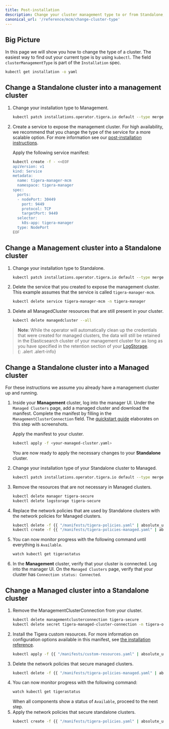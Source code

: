 ```yaml
---
title: Post-installation
description: Change your cluster management type to or from Standalone, Management or Managed.
canonical_url: '/reference/mcm/change-cluster-type'
---
```


## Big Picture
In this page we will show you how to change the type of a cluster. The easiest way to find out your current
type is by using `kubectl`. The field `clusterManagementType` is part of the `Installation` spec.
```bash
kubectl get installation -o yaml
```


## Change a Standalone cluster into a management cluster
1.  Change your installation type to Management.
    ```bash
    kubectl patch installations.operator.tigera.io default --type merge -p '{"spec":{"clusterManagementType":"Management"}}'
    ```
1.  Create a service to expose the management cluster. For high availability, we recommend that you change the type
    of the service for a more scalable option. For more information see our [post-installation instructions]({{site.baseurl}}/reference/mcm/post-installation).
                                                       
    Apply the following service manifest:
    ```bash
    kubectl create -f - <<EOF
    apiVersion: v1
    kind: Service
    metadata:
      name: tigera-manager-mcm
      namespace: tigera-manager
    spec:
      ports:
      - nodePort: 30449
        port: 9449
        protocol: TCP
        targetPort: 9449
      selector:
        k8s-app: tigera-manager
      type: NodePort
    EOF
    ```

## Change a Management cluster into a Standalone cluster
1.  Change your installation type to Standalone.
    ```bash
    kubectl patch installations.operator.tigera.io default --type merge -p '{"spec":{"clusterManagementType":"Standalone"}}'
    ```
1.  Delete the service that you created to expose the management cluster. This example assumes that the service is called
    `tigera-manager-mcm`.
    ```bash
    kubectl delete service tigera-manager-mcm -n tigera-manager
    ```
1.  Delete all ManagedCluster resources that are still present in your cluster.
    ```bash
    kubectl delete managedcluster --all
    ```

> **Note**: While the operator will automatically clean up the credentials that were created for managed clusters, the
            data will still be retained in the Elasticsearch cluster of your management cluster for as long as you have 
            specified in the retention section of your [LogStorage]({{site.baseurl}}/reference/installation/api).       
{: .alert .alert-info}

## Change a Standalone cluster into a Managed cluster
For these instructions we assume you already have a management cluster up and running.
1.  Inside your **Management** cluster, log into the manager UI. Under the `Managed Clusters` page, add a managed cluster and 
    download the manifest. Complete the manifest by filling in the `ManagementClusterConnection` field. The 
    [quickstart guide]({{site.baseurl}}/reference/mcm/quickstart#add-a-managed-cluster-to-the-management-plane) 
    elaborates on this step with screenshots. 
    
    Apply the manifest to your cluster.
    ```bash
    kubectl apply -f <your-managed-cluster.yaml>
    ```
    You are now ready to apply the necessary changes to your **Standalone** cluster.
1.  Change your installation type of your Standalone cluster to Managed.
    ```bash
    kubectl patch installations.operator.tigera.io default --type merge -p '{"spec":{"clusterManagementType":"Managed"}}'
    ```
1.  Remove the resources that are not necessary in Managed clusters. 
    ```bash
    kubectl delete manager tigera-secure
    kubectl delete logstorage tigera-secure
    ```
1.  Replace the network policies that are used by Standalone clusters with the network policies for Managed clusters.
    ```bash
    kubectl delete -f {{ "/manifests/tigera-policies.yaml" | absolute_url }}
    kubectl create -f {{ "/manifests/tigera-policies-managed.yaml" | absolute_url }}
    ```
1.  You can now monitor progress with the following command until everything is `Available`.
    ```bash
    watch kubectl get tigerastatus
    ```
1.  In the **Management** cluster, verify that your cluster is connected. Log into the manager UI. On the `Managed Clusters` 
    page, verify that your cluster has `Connection status: Connected`.

## Change a Managed cluster into a Standalone cluster
1.  Remove the ManagementClusterConnection from your cluster.
     ```bash
     kubectl delete managementclusterconnection tigera-secure
     kubectl delete secret tigera-managed-cluster-connection -n tigera-operator
     ```
1.  Install the Tigera custom resources. For more information on configuration options available in this manifest, see [the installation reference]({{site.baseurl}}/reference/installation/api).
    ```bash
    kubectl apply -f {{ "/manifests/custom-resources.yaml" | absolute_url }}
    ```
1.  Delete the network policies that secure managed clusters.
    ```bash
    kubectl delete -f {{ "/manifests/tigera-policies-managed.yaml" | absolute_url }}
    ```
1.  You can now monitor progress with the following command:
    ```bash
    watch kubectl get tigerastatus
    ```
    When all components show a status of `Available`, proceed to the next step.
1.  Apply the network policies that secure standalone clusters.
    ```bash
    kubectl create -f {{ "/manifests/tigera-policies.yaml" | absolute_url }}
    ```
